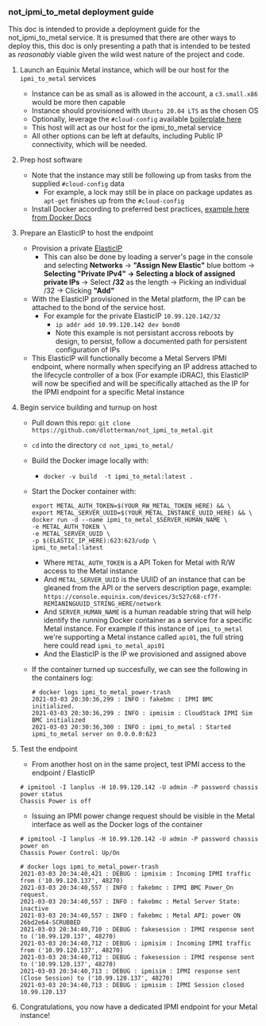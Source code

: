 ### not_ipmi_to_metal deployment guide



This doc is intended to provide a deployment guide for the not_ipmi_to_metal service. It is presumed that there are other ways to deploy this, this doc is only presenting a path that is intended to be tested as *reasonably* viable given the wild west nature of the project and code.


1) Launch an Equinix Metal instance, which will be our host for the `ipmi_to_metal` services
    * Instance can be as small as is allowed in the account, a `c3.small.x86` would be more then capable
    * Instance should provisioned with `Ubuntu 20.04 LTS` as the chosen OS
    * Optionally, leverage the `#cloud-config` available [boilerplate here](https://github.com/dlotterman/metal_code_snippets/blob/main/boiler_plate_cloud_inits/ubuntu2004.yaml)
    * This host will act as our host for the ipmi_to_metal service
    * All other options can be left at defaults, including Public IP connectivity, which will be needed.

2) Prep host software
    * Note that the instance may still be following up from tasks from the supplied `#cloud-config` data
        * For example, a lock may still be in place on package updates as `apt-get` finishes up from the `#cloud-config` 
    * Install Docker according to preferred best practices, [example here from Docker Docs](https://docs.docker.com/engine/install/ubuntu/)

3) Prepare an ElasticIP to host the endpoint
    * Provision a private [ElasticIP](https://metal.equinix.com/developers/docs/networking/elastic-ips/)
        * This can also be done by loading a server's page in the console and selecting **Networks** -> **"Assign New Elastic"** blue bottom -> **Selecting "Private IPv4" -> Selecting a block of assigned private IPs** -> Select **/32** as the length -> Picking an individual /32 -> Clicking **"Add"**
    * With the ElasticIP provisioned in the Metal platform, the IP can be attached to the bond of the service host. 
        * For example for the private ElasticIP `10.99.120.142/32`
            * `ip addr add 10.99.120.142 dev bond0`
            * Note this example is not persistant accross reboots by design, to persist, follow a documented path for persistent configuration of IPs
    * This ElasticIP will functionally become a Metal Servers IPMI endpoint, where normally when specifying an IP address attached to the lifecycle controller of a box (For example iDRAC), this ElasticIP will now be specified and will be specifically attached as the IP for the IPMI endpoint for a specific Metal instance

4) Begin service building and turnup on host
    * Pull down this repo: `git clone https://github.com/dlotterman/not_ipmi_to_metal.git`
    * `cd` into the directory `cd not_ipmi_to_metal/`
    * Build the Docker image locally with:
      * `docker -v build  -t ipmi_to_metal:latest .`
    * Start the Docker container with:
        ```
        export METAL_AUTH_TOKEN=$(YOUR_RW_METAL_TOKEN_HERE) && \
        export METAL_SERVER_UUID=$(YOUR_METAL_INSTANCE_UUID_HERE) && \
        docker run -d --name ipmi_to_metal_$SERVER_HUMAN_NAME \
        -e METAL_AUTH_TOKEN \
        -e METAL_SERVER_UUID \
        -p $(ELASTIC_IP_HERE):623:623/udp \
        ipmi_to_metal:latest
        ```
        
        * Where `METAL_AUTH_TOKEN` is a API Token for Metal with R/W access to the Metal instance
        * And `METAL_SERVER_UUID` is the UUID of an instance that can be gleaned from the API or the servers description page, example: `https://console.equinix.com/devices/3c527c68-cf7f-REMIANINGUUID_STRING_HERE/network`
        * And `SERVER_HUMAN_NAME` is a human readable string that will help identify the running Docker container as a service for a specific Metal instance. For example if this instance of `ipmi_to_metal` we're supporting a Metal instance called `api01`, the full string here could read `ipmi_to_metal_api01`
        * And the ElasticIP is the IP we provisioned and assigned above
    * If the container turned up succesfully, we can see the following in the containers log:
        ```
        # docker logs ipmi_to_metal_power-trash
        2021-03-03 20:30:36,299 : INFO : fakebmc : IPMI BMC initialized.
        2021-03-03 20:30:36,299 : INFO : ipmisim : CloudStack IPMI Sim BMC initialized
        2021-03-03 20:30:36,300 : INFO : ipmi_to_metal : Started ipmi_to_metal server on 0.0.0.0:623
        ```
        
5) Test the endpoint
    * From another host on in the same project, test IPMI access to the endpoint / ElasticIP
    ```
    # ipmitool -I lanplus -H 10.99.120.142 -U admin -P password chassis power status
    Chassis Power is off
    ```
    * Issuing an IPMI power change request should be visible in the Metal interface as well as the Docker logs of the container
    ```
    # ipmitool -I lanplus -H 10.99.120.142 -U admin -P password chassis power on
    Chassis Power Control: Up/On
    ```
    ```
    # docker logs ipmi_to_metal_power-trash
    2021-03-03 20:34:40,421 : DEBUG : ipmisim : Incoming IPMI traffic from ('10.99.120.137', 48270)
    2021-03-03 20:34:40,557 : INFO : fakebmc : IPMI BMC Power_On request.
    2021-03-03 20:34:40,557 : INFO : fakebmc : Metal Server State: inactive
    2021-03-03 20:34:40,557 : INFO : fakebmc : Metal API: power ON 26bd2e64-SCRUBBED
    2021-03-03 20:34:40,710 : DEBUG : fakesession : IPMI response sent to ('10.99.120.137', 48270)
    2021-03-03 20:34:40,712 : DEBUG : ipmisim : Incoming IPMI traffic from ('10.99.120.137', 48270)
    2021-03-03 20:34:40,712 : DEBUG : fakesession : IPMI response sent to ('10.99.120.137', 48270)
    2021-03-03 20:34:40,713 : DEBUG : ipmisim : IPMI response sent (Close Session) to ('10.99.120.137', 48270)
    2021-03-03 20:34:40,713 : DEBUG : ipmisim : IPMI Session closed 10.99.120.137
    ```
   
6) Congratulations, you now have a dedicated IPMI endpoint for your Metal instance!
